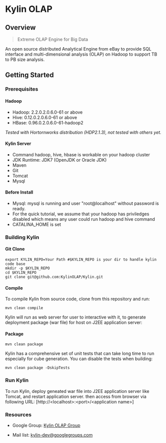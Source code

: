 Kylin OLAP
===========


Overview
------------
> Extreme OLAP Engine for Big Data

An open source distributed Analytical Engine from eBay to provide SQL interface and multi-dimensional analysis (OLAP) on Hadoop to support TB to PB size analysis.


Getting Started 
---------------

### Prerequisites ###

#### Hadoop ####
- Hadoop: 2.2.0.2.0.6.0-61 or above
- Hive: 0.12.0.2.0.6.0-61 or above
- HBase: 0.96.0.2.0.6.0-61-hadoop2


_Tested with Hortornworks distribution (HDP2.1.3), not tested with others yet._

#### Kylin Server ####
- Command hadoop, hive, hbase is workable on your hadoop cluster
- JDK Runtime: JDK7 (OpenJDK or Oracle JDK)
- Maven
- Git
- Tomcat
- Mysql

#### Before Install ####
- Mysql: mysql is running and user "root@localhost" without password is ready.
- For the quick tutorial, we assume that your hadoop has priviledges disabled which means any user could run hadoop and hive command
- CATALINA_HOME is set

### Building Kylin ###

#### Git Clone ####
    export KYLIN_REPO=Your Path #$KYLIN_REPO is your dir to handle kylin code base
    mkdir -p $KYLIN_REPO
    cd $KYLIN_REPO
    git clone git@github.com:KylinOLAP/Kylin.git
   
#### Compile ####
To compile Kylin from source code, clone from this repository and run:

    mvn clean compile

Kylin will run as web server for user to interactive with it, to generate deployment package (war file) for host on J2EE application server:

#### Package ####
    mvn clean package

Kylin has a comprehensive set of unit tests that can take long time to run especially for cube generation. You can disable the tests when building:

    mvn clean package -DskipTests


### Run Kylin ###
To run Kylin, deploy geneated war file into J2EE application server like Tomcat, and restart application server. then access from browser via following URL:
[http://\<localhost>:\<port>/\<application name>]


### Resources ###

* Google Group:  [Kylin OLAP Group](https://groups.google.com/forum/#!forum/kylin-dev)

* Mail list: [kylin-dev@googlegroups.com](mailto:kylin-dev@googlegroups.com)


